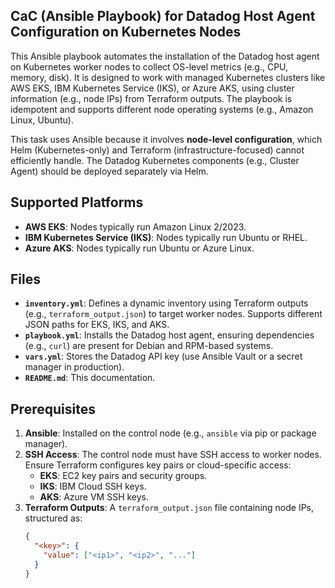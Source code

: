 ## CaC (Ansible Playbook) for Datadog Host Agent Configuration on Kubernetes Nodes

This Ansible playbook automates the installation of the Datadog host agent on Kubernetes worker nodes to collect OS-level metrics (e.g., CPU, memory, disk). It is designed to work with managed Kubernetes clusters like AWS EKS, IBM Kubernetes Service (IKS), or Azure AKS, using cluster information (e.g., node IPs) from Terraform outputs. The playbook is idempotent and supports different node operating systems (e.g., Amazon Linux, Ubuntu).

This task uses Ansible because it involves **node-level configuration**, which Helm (Kubernetes-only) and Terraform (infrastructure-focused) cannot efficiently handle. The Datadog Kubernetes components (e.g., Cluster Agent) should be deployed separately via Helm.

## Supported Platforms
- **AWS EKS**: Nodes typically run Amazon Linux 2/2023.
- **IBM Kubernetes Service (IKS)**: Nodes typically run Ubuntu or RHEL.
- **Azure AKS**: Nodes typically run Ubuntu or Azure Linux.

## Files
- **`inventory.yml`**: Defines a dynamic inventory using Terraform outputs (e.g., `terraform_output.json`) to target worker nodes. Supports different JSON paths for EKS, IKS, and AKS.
- **`playbook.yml`**: Installs the Datadog host agent, ensuring dependencies (e.g., `curl`) are present for Debian and RPM-based systems.
- **`vars.yml`**: Stores the Datadog API key (use Ansible Vault or a secret manager in production).
- **`README.md`**: This documentation.

## Prerequisites
1. **Ansible**: Installed on the control node (e.g., `ansible` via pip or package manager).
2. **SSH Access**: The control node must have SSH access to worker nodes. Ensure Terraform configures key pairs or cloud-specific access:
   - **EKS**: EC2 key pairs and security groups.
   - **IKS**: IBM Cloud SSH keys.
   - **AKS**: Azure VM SSH keys.
3. **Terraform Outputs**: A `terraform_output.json` file containing node IPs, structured as:
   ```json
   {
     "<key>": {
       "value": ["<ip1>", "<ip2>", "..."]
     }
   }
